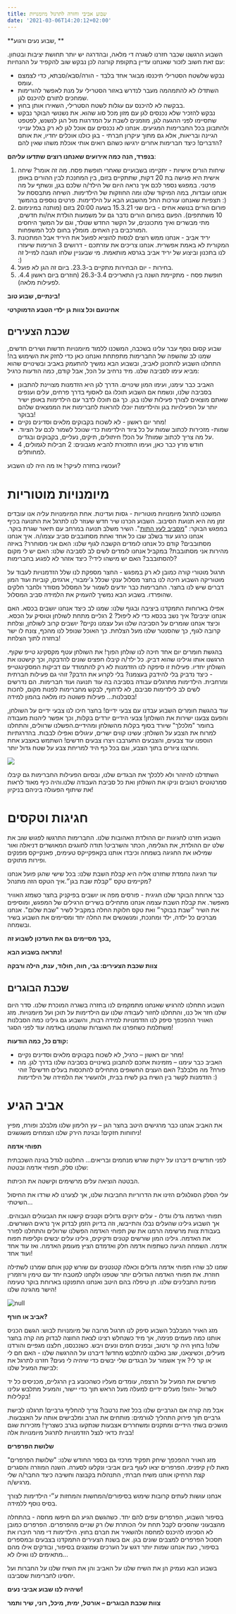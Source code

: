```yaml
---
title: שבוע אביבי וחזרה לתרגול מיומנויות
date: '2021-03-06T14:20:12+02:00'
---
```


**שבוע נעים ורגוע,
**

השבוע הרגשנו שכבר חזרנו לשגרה די מלאה, ובהדרגה יש יותר תחושת יציבות ובטחון. עם זאת חשוב לזכור שאנחנו עדיין בתקופת קורונה לכן נבקש שוב להקפיד על ההנחיות:

* נבקש שלשטח הסטרילי תיכנסו מבוגר אחד בלבד - הורה/סבא/סבתא, כדי לצמצם עומס. 
* השתדלו לא להתמהמה מעבר לנדרש באזור הסטרילי על מנת לאפשר להורימות שמחכים לתורם להיכנס לגן.  
* בבקשה לא להיכנס עם עגלות לשטח הסטרילי, השאירו אותן בחוץ. 
* נבקש להזכיר שלא נכנסים לגן עם מזון מכל סוג שהוא. את נשנושי הבוקר נבקש שתסיימו לפני ההגעה לגן, מוזמנים לשבת על המדרגות מול הגן לנשנש, לפטפט ולהתבונן בכל החברימות המגיעים. אנחנו לא נכנסים עם אוכל לגן לא רק בגלל ענייני הגיינה ובריאות, אלא גם מתוך עיקרון חברתי - בגן כולנו אוכלים יחדיו, את אותם הדברים! כיצד חברימות אחרים ירגישו כשהם רואים אותי אוכלת משהו שאין להם? 

**בנפרד,  הנה כמה אירועים שאנחנו רוצים שתדעו עליהם**:

1. שיחות הורים אישיות - יתקיימו בשבועיים שאחרי חופשת פסח. מה זה אומר? שיחה אישית היא פגישה בת 20 דקות, שתתקיים בזום, בין המחנכת לבין ההורים באופן פרטני. במפגש נספר לכם איך נראה היום של הילד/ה שלכם בגן, ונשתף על מה אנחנו עובדות, במה המיקוד שלנו ומה החוזקות של הילדימות. השיחה מתבססת על תצפיות שאנחנו עורכות החל מהשבוע הבא על הילדימות. פרטים נוספים בהמשך :) 
2. פורום הורים בנושא אחים - ביום שני 15.3.21 בשעה 20:00 בזום  (מותנה במינימום 10 משתתפים). הפעם בפורום הורים נדבר גם על משמעות הולדת אח/ות חדשים, מתי מבשרים ואיך מתכוננים, על הקשר החדש שנולד, וגם על המשך היחסים המורכבים בין האחים. מומלץ בחום לכל המשפחות. 
3. יריד אביב - אנחנו ממש רוצים לנסות להוציא לפועל את היריד אבל המתכונת המקורית לא באמת אפשרית. אנחנו צריכים את עזרתכם - דרושים 3 הורימות שיעזרו לנו בתכנון וביצוע של יריד אביב בגרסא מותאמת. מי שבעניין שלחו תגובה למייל זה :) 
4. בחירות - יום הבחירות מתקיים ב-23.3. ביום זה הגן לא פועל. 
5. חופשת פסח - מתקיימת השנה בין התאריכים 26.3-3.4 (חוזרים ביום ראשון 4.4. לפעילות מלאה). 

**בינתיים, שבוע טוב!**

**אחינועם וכל צוות גן ילדי הטבע הדמוקרטי**

## שכבת הצעירים

שבוע קסום נוסף עבר עלינו בשכבה, המשכנו ללמוד מיומנויות חדשות ושירים חדשים, שמנו לב שהשפה של החברימות מתפתחת ואנחנו כאן כדי לחזק את השימוש בה! התחלנו השבוע להתכונן לאביב, ובשבוע הבא נמשיך להתעמק באביב ובשינויים שהוא מביא עימו לסביבה שלנו. מיד נרחיב על הכל, אבל קודם, כמה הודעות כרגיל:

* האביב כבר עימנו, ועימו המון שינויים. הדרך לגן היא הזדמנות מצויינת להתבונן בסביבה שלנו, ונשמח אם השבוע תוכלו גם לאסוף בדרך פרחים, עלים וענפים שאתם מוצאים לצורך פעילות שלנו בגן. כך גם תוכלו לדבר עם הילדימות באופן ישיר יותר על הפעילויות בגן והילדימות יוכלו להראות לחברימות את הממצאים שלהם בבוקר!
* מחר יום ראשון - לא לשכוח בקבוקים מלאים וסדינים נקיים!
* שמות- מזכירות לכתוב שמות על כל ציוד הילדימות כדי שנוכל לשמור לכם על הציוד. על מה צריך לכתוב שמות? על הכל! חיתולים, תיקים, נעליים, בקבוקים ובגדים.
* חודש מרץ כבר כאן, ועימו התזכורת להביא מגבונים: 2 חבילות לגמולים, 4 למחותלים.

ועכשיו בחזרה לעיקר! אז מה היה לנו השבוע?

# מיומנויות מוטוריות

המשכנו לתרגל מיומנויות מוטוריות - גסות ועדינות. אחת המיומנויות עליה אנו עובדים זמן מה היא תנועת הסיבוב. השבוע הכרנו  שיר חדש שעוזר לנו לתרגל את התנועה בכיף במפגש הבוקר: "[מסביב לעץ התות](https://www.youtube.com/watch?v=7VpIEdeWKqI&list=PLLjInCvHPnCcKESToDq870GQYG5yEN-CL)". השיר משלב תנועה במרחב עם תיאור שגרת בוקר. אנחנו כרגע עוד בשלב שבו כל אחד ואחת מסתובבים סביב עצמו/ה. איך אנחנו מסתובבים? קודם כל אנחנו לומדים הקשבה לגוף שלנו: האם אני מסוחרר? באיזה מהירות אני מסתובבת? במקביל אנחנו לומדים לשים לב לסביבה שלנו: האם יש לי מקום להסתובבב? האם יש מישהו לידי? כיצד אזהר לא לפגוע בחברימות?

תרגול מוטורי קורה כמובן לא רק במפגש - החצר מספקת לנו שלל הזדמנויות לעבוד על מוטוריקה השבוע חיכה לנו בחצר מסלול ענקי שכלל ג'ימבורי, ארגזים, קוביות ועוד המון דברים שיש לנו בחצר. החברימות כבר יודעים לשמור על המסלול מסודר ולחבר חלקים שהופרדו. בשבוע הבא נמשיך להעמיק את הלמידה סביב המסלול.

אפילו בארוחות התמקדנו ביציבה ובגוף שלנו: שמנו לב כיצד אנחנו יושבים בכסא. האם אנחנו יציבים? איך נשב בכסא כדי לא ליפול? 2 רגליים מתחת לשולחן וטוסיק על הכסא. וכיצד אנחנו שומרים על הסביבה שלנו ועל עצמנו נקיים? יושבים קרוב לשולחן, וצלחת קרובה לגוף, כך שהסנטר שלנו מעל הצלחת. כך האוכל שנופל לנו מהכף, צונח לו ישר בחזרה לתוך הצלחת!

בהגשת חומרים יום אחד חיכה לנו שולחן הפוך! את השולחן עטף מקסקינג טייפ שקוף. הרגשנו אותו וגילינו שהוא דביק. כל ילד/ה קיבלו חפצים שונים להדבקה, וכך קישטנו את השולחן יחדיו. פעילות זו סיפקה לנו הזדמנות לא רק להתמודד עם דביקות המסקינגטייפ - כיצד נדביק בלי להידבק בעצמנו? בלי לקרוע את הדבק? זוהי גם פעילות חברתית ומרחבית. הילדימות מתרגלים עבודה בסביבה בה עוד תנועה ועוד חברימות. הם נדרשים לשים לב לילדימות סביבם, לא לדחוף, לבקש מחברימות לפנות מקום, לחכות בסבלנות… פעילות פשוטה כזו מלאה בהמון למידה!

עוד בהגשת חומרים השבוע עבדנו עם צבעי ידיים! בחצר חיכו לנו צבעי ידיים על השולחן, והפעם צבענו ישירות את השולחן! צבעי הידיים יורדים בקלות, וכך אפשר ליהנות מעבודה בחומר "מלכלך" שיורד בסוף בקלות מהשולחן ומהידיים.הפשלנו שרוולים, והתחלנו למרוח את הצבע על השולחן: עשינו קווים ישרים, עיגולים ואפילו לבבות. בהדרגתיות הוספנו עוד צבעים, והצבעים התערבבו ויצרו צבעים חדשים! השתמש באצבע אחת וחרצנו ציורים בתוך הצבע, וגם בכל כף היד למריחת צבע על שטח גדול יותר.

![](/img/pics/צבעי-ידיים-2-.jpeg)

השתדלנו להיזהר ולא ללכלך את הבגדים שלנו, ובסיום הפעילות החברימות גם קיבלו סמרטוטים רטובים וניקו את השולחן ואת כל סביבת העבודה שלנו.והיה כיף מאוד לראות את שיתוף הפעולה ביניהם בניקיון!

# חגיגות וטקסים

השבוע חזרנו לחגיגות יום ההולדת האהובות שלנו. החברימות התרגשו לפגוש שוב את שלט יום ההולדת, את הגלימה, הכתר והשרביט! תודה לחוגגים המאושרים דניאלה ואור שמילאו את החגיגה בשמחה וכיבדו אותנו בקאפקייקס טעימים, פאנקייקס מפנקים ופירות מתוקים.

עוד חגיגה נחמדת שחזרנו אליה היא קבלת השבת שלנו: בכל שישי שהגן פועל אנחנו מקיימים טקס ״קבלת שבת בגן״.איך הטקס הזה מתנהל?

כבר ארוחת הבוקר שלנו חגיגית - פורסים מפה או יושבים בפיקניק בחצר כשמזג האוויר מאפשר. את קבלת השבת עצמה אנחנו מתחילים בשירים הרגילים של המפגש, ומוסיפים את השיר ״שבת בבוקר״ ואת טקס חלוקת החלה במקביל לשיר "שבת שלום". אנחנו מברכים כל ילדה, ילד ומחנכת, ומנשנשים את החלה יחד ומסיימים את השבוע בשיר ובשמחה.

**בכך מסיימים גם את העדכון לשבוע זה,**

**נתראה בשבוע הבא!**

**צוות שכבת הצעירים: גבי, חוה, חולוד, ענת, הילה ורבקה**

## שכבת הבוגרים

השבוע התחלנו להרגיש שאנחנו מתמקמים לנו בחזרה בשגרה המוכרת שלנו. סדר היום שלנו חזר אל כנו, והתחלנו לחזור לעבודה שלנו עם הילדימות על תוכן ועל מיומנויות. מזג האוויר ההפכפך סיפק לנו הזדמנויות למידה רבות, והשבוע גם גילינו כמה הסבלנות משתלמת כשחפרנו את האוצרות שהטמנו באדמה עוד לפני הסגר!

**קודם כל, כמה הודעות:**

* מחר יום ראשון – כרגיל, לא לשכוח בקבוקים מלאים וסדינים נקיים!
* האביב כבר עימנו – מזמינות אתכם להתבונן בשינויים בסביבה שלנו בדרך לגן. מה פורח? מה מלבלב? האם העצים החשופים מתחילים להתכסות בעלים חדשים? זוהי הזדמנות לקשר בין השיח בגן לשיח בבית, ולהעשיר את הלמידה של הילדימות :)

# אביב הגיע

את האביב אנחנו כבר מרגישים היטב בחצר הגן – עץ הלימון שלנו מלבלב ופורח, מפיץ ניחוחות חזקים! ובגינת הירק שלנו הצמחים משגשגים!

**תפוחי אדמה**

לפני חודשיים דיברנו על ירקות שורש מנחמים ובריאים… החלטנו לגדל בגינה השכבתית שלנו סלק, תפוחי אדמה ובטטה:

הבטטה הוציאה עלים מרשימים וקישטה את הכיתות. 

עלי הסלק הסגלגלים הזינו את הדרוריות החביבות שלנו, אך לצערנו לא שרדו את החיסול השיטתי...

תפוחי האדמה גדלו וגדלו - עלים ירוקים גדולים וקטנים קישטו את הגבעולים הגבוהים. אך השבוע גילינו שהעלים נבלו והתייבשו, וזה בדיוק הזמן לבדוק איך נראים השורשים. בעבודת צוות מרשימה הרמנו את שק תפוחי האדמה הפשלנו שרוולים והתחלנו לפורר את האדמה. גילינו המון שורשים קטנים ודקיקים, גילינו עלים יבשים וקליפות תפוח אדמה. השמחה הגיעה כשתפוח אדמה חלק ואדמדם הציץ מעומק האדמה. ואז עוד אחד ועוד אחד!

שמנו לב שהיו תפוחי אדמה גדולים וכאלה קטנטנים עם שורש קטן אותם שמרנו לשתילה חוזרת. את תפוחי האדמה הגדולים יותר שטפנו ולקחנו למטבח יחד עם טימין ורוזמרין מפינת התבלינים שלנו. חן טיפלה בהם היטב ואנחנו התפנקנו בארוחת בוקר טעימה הישר מהגינה שלנו!

![null](/img/pics/תפוחי-אדמה.jpeg)

**אביב או חורף?**

מזג האויר המבלבל השבוע סיפק לנו תרגול מרובה של מיומנויות לבוש: הגשם הכניס אותנו כמה פעמים פנימה, אך מיד כשנחלש רצינו לצאת החוצה לבדוק מה קרה בחצר שלנו! בחוץ היה קר ורטוב, ובפנים חמים ונעים ויבש. כשנכנסנו, חלצנו מגפיים והורדנו מעילים, וכשיצאנו, שוב נאלצנו להתלבש מחדש! דיברנו  על ההרגשה שלנו - האם חם לי או קר לי? איך אשמור על הבגדים שלי יבשים כדי שיהיה לי נעים? חזרנו לתרגל את לבישת המעיל שלנו:

פורשים את המעיל על הרצפה, עומדים מעליו כשהכובע בין הרגליים, מכניסים כל יד לשרוול -והופ! מעלים ידיים למעלה מעל הראש תוך כדי יישור, והמעיל מתלבש עלינו בקלילות!

אבל מה קורה אם הגרביים שלנו בכל זאת נרטבו? צריך להחליף גרביים! תרגלנו לבישת גרביים תוך פירוק התהליך לגורמים: מותחים את הגרב ומלבישים אותה על האצבעות. מושכים בשתי הידיים ומתקנים ומשחררים אצבעות שנתקעו בגרב כשצריך! מזכירות שגם בבית כדאי לנצל הזדמנויות לתרגול מיומנויות אלה!

**שלושת הפרפרים**

מזג האויר ההפכפך שיחק תפקיד מרכזי גם בספר החודש שלנו: "שלושת הפרפרים" מאת לוין קיפניס. הפרפרים יצאו לעוף ביום אביבי ונקלעו לסערה. השנה המוזרה והסגרים קצת הרחיקו אותנו משיח חברתי, התנהלות בקבוצה וחשיבה כיצד החבר/ה שלי מרגיש/ה.

אנחנו עושות לעתים קרובות שימוש בסיפורים/המחשות והמחזות ע״י הילדימות לצורך בסיס נוסף ללמידה.

בסיפור השבוע, הפרפרים עפים להם יחד. כשהגשם הגיע הם חיפשו מחסה - בהתחלה מהצבעוני שהסכים לקבל תחת עלי הכותרת שלו רק שניים מהפרפרים. הפרפרים כמובן לא הסכימו להיכנס למחסה ולהשאיר את חברם בחוץ. הילדימות די מהר חיברו את תסכול הפרפרים למצבים שונים בגן. אם בשנת הצעירים התמקדנו בצבעים ובמספרים בסיפור, כעת אנחנו שמות יותר דגש על הערכים שמוצגים בסיפור, ובודקים אילו מהם מתאימים לנו ואילו לא...

בשבוע הבא נעמיק הן את השיח שלנו על האביב והן את השיח שלנו על החברות ועל יחסינו לחברימות שסביבנו.

**שיהיה לנו שבוע אביבי נעים!**

**צוות שכבת הבוגרים – אורטל, ימית, מיכל, רוני, שיר ותמר**
